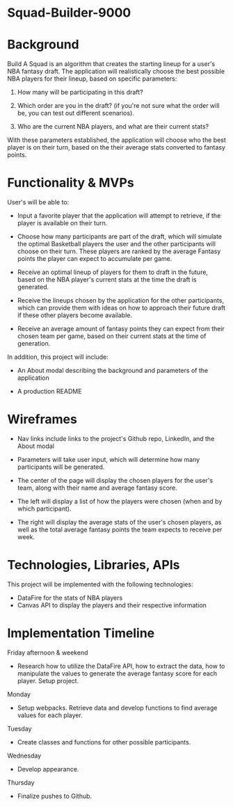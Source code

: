 # Squad-Builder-9000

# Background 

Build A Squad is an algorithm that creates the starting lineup for a user's NBA fantasy draft. The application will realistically choose the best possible NBA players for their lineup, based on specific parameters:

1) How many will be participating in this draft? 

2) Which order are you in the draft? (if you're not sure what the order will be, you can test out different scenarios). 

3) Who are the current NBA players, and what are their current stats? 

With these parameters established, the application will choose who the best player is on their turn, based on the their average stats converted to fantasy points.  


# Functionality & MVPs

User's will be able to: 

- Input a favorite player that the application will attempt to retrieve, if the player is available on their turn.

- Choose how many participants are part of the draft, which will simulate the optimal Basketball players the user and the other participants will choose on their turn. These players are ranked by the average Fantasy points the player can expect to accumulate per game.

- Receive an optimal lineup of players for them to draft in the future, based on the NBA player's current stats at the time the draft is generated.

- Receive the lineups chosen by the application for the other participants, which can provide them with ideas on how to approach their future draft if these other players become available. 

- Receive an average amount of fantasy points they can expect from their chosen team per game, based on their current stats at the time of generation. 

In addition, this project will include:

- An About modal describing the background and parameters of the application

- A production README



# Wireframes 

- Nav links include links to the project's Github repo, LinkedIn, and the About modal

- Parameters will take user input, which will determine how many participants will be generated. 

- The center of the page will display the chosen players for the user's team, along with their name and average fantasy score.

- The left will display a list of how the players were chosen (when and by which participant).

- The right will display the average stats of the user's chosen players, as well as the total average fantasy points the team expects to receive per week. 


# Technologies, Libraries, APIs

This project will be implemented with the following technologies: 
- DataFire for the stats of NBA players 
- Canvas API to display the players and their respective information 

# Implementation Timeline

Friday afternoon & weekend
- Research how to utilize the DataFire API, how to extract the data, how to manipulate the values to generate the average fantasy score for each player. Setup project. 

Monday
- Setup webpacks. Retrieve data and develop functions to find average values for each player. 

Tuesday 
- Create classes and functions for other possible participants.

Wednesday
- Develop appearance.

Thursday
- Finalize pushes to Github.
